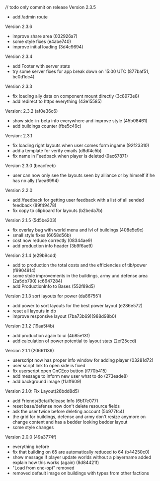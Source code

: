 // todo only commit on release
Version 2.3.5
- add /admin route 

Version 2.3.6
- improve share area (032926a7)
- some style fixes (e4abe740)
- improve initial loading (3d4c9694) 
 
Version 2.3.4
- add Footer with server stats
- try some server fixes for app break down on 15:00 UTC (877baf51, bc0d1dc4)

Version 2.3.3
- fix loading ally data on component mount directly (3c8973e8)
- add redirect to https everything (43e15585)

Version: 2.3.2 (af0e36c6)
- show side-in-beta info everywhere and improve style (45b08461)
- add buildings counter (fbe5c49c)

Version: 2.3.1
- fix loading right layouts when user comes form ingame (92f23310)
- add a template for verify emails (d8df4c5b)
- fix name in Feedback when player is deleted (9ac67871)

Version 2.3.0 (beacfeeb)
- user can now only see the layouts seen by alliance or by himself if he has no ally (faea6994)

Version 2.2.0
- add /feedback for getting user feedback with a list of all sended feedback (89f49478)
- fix copy to clipboard for layouts (b2beda7b)

Version 2.1.5 (5d5be203)
- fix overlay bug with world menu and lvl of buildings (408e5e9c)
- small style fixes (6058d56b)
- cost now reduce correctly (08344ae9)
- add production info header (3b9f6ae9)

Version 2.1.4 (e29b9cdd)
- add to production the total costs and the efficiencies of tib/power  (f9904914)
- some style improvements in the buildings, army und defense area (2a5db790) (c6647284)
- add ProductionInfo to Bases (552f89d5)

Version 2.1.3 sort layouts for power (da867551)
- add power to sort layouts for the best power layout (e286e572)
- reset all layouts in db 
- improve responsive layout (7ba73b69)(988d98b0)

Version 2.1.2 (19aa5f4b)
- add production again to ui (4b85e131)
- add calculation of power potential to layout stats (2ef25ccd)

Version 2.1.1 (20661139)
- userscript now has proper info window for adding player (03281d72)
- user script link to open side is fixed
- fix userscript open CnCEco button (f770b415)
- add message to inform new user what to do (273eade8)
- add background image (f1aff609)

Version 2.1.0: Fix Layout(26bdd8d5) 
- add Friends/Beta/Release Info (6b17e077)
- reset base/defense now don't delete resource fields 
- ask the user twice before deleting account (5b977fc4)
- the grid for buildings, defense and army don't resize anymore on change content and has a bedder looking
bedder layout 
- some style changes

Version 2.0.0 (49a3774f)
- everything before
- fix that building on 65 are automatically reduced to 64 (b44250c0)
- show message if player update worlds without a playername added explain how this works (again) (8d84421f)
- "Load from cnc-opt" removed
- removed default image on buildings with types from other factions


